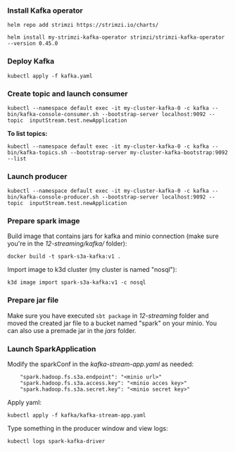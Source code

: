 ### Install Kafka operator

```
helm repo add strimzi https://strimzi.io/charts/
	
helm install my-strimzi-kafka-operator strimzi/strimzi-kafka-operator --version 0.45.0
```

### Deploy Kafka

```
kubectl apply -f kafka.yaml
```

### Create topic and launch consumer

```
kubectl --namespace default exec -it my-cluster-kafka-0 -c kafka -- bin/kafka-console-consumer.sh --bootstrap-server localhost:9092 --topic  inputStream.test.newApplication
```

**To list topics:**

```
kubectl --namespace default exec -it my-cluster-kafka-0 -c kafka -- bin/kafka-topics.sh --bootstrap-server my-cluster-kafka-bootstrap:9092 --list
```

### Launch producer

```
kubectl --namespace default exec -it my-cluster-kafka-0 -c kafka -- bin/kafka-console-producer.sh --bootstrap-server localhost:9092 --topic  inputStream.test.newApplication
```

### Prepare spark image

Build image that contains jars for kafka and minio connection (make sure you're in the *12-streaming/kafka/* folder):

```
docker build -t spark-s3a-kafka:v1 .
```

Import image to k3d cluster (my cluster is named "nosql"):

```
k3d image import spark-s3a-kafka:v1 -c nosql
```

### Prepare jar file

Make sure you have executed `sbt package` in *12-streaming* folder and moved the created jar file to a bucket named "spark" on your minio. You can also use a premade jar in the *jars* folder.

### Launch SparkApplication

Modify the sparkConf in the *kafka-stream-app.yaml* as needed:

```
    "spark.hadoop.fs.s3a.endpoint": "<minio url>"
    "spark.hadoop.fs.s3a.access.key": "<minio acces key>"
    "spark.hadoop.fs.s3a.secret.key": "<minio secret key>"
```

Apply yaml:

```
kubectl apply -f kafka/kafka-stream-app.yaml
```

Type something in the producer window and view logs:

```
kubectl logs spark-kafka-driver
```